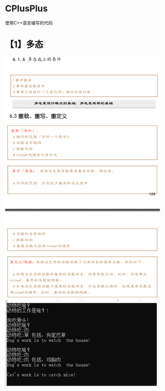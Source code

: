 # CPlusPlus
使用C++语言编写的代码

# 【1】多态
![Image text](https://github.com/MarsXiaolei/image/blob/master/%E5%A4%9A%E6%80%811.png)
![Image text](https://github.com/MarsXiaolei/image/blob/master/%E5%A4%9A%E6%80%812.png)
![Image text](https://github.com/MarsXiaolei/image/blob/master/%E5%A4%9A%E6%80%813.png)


